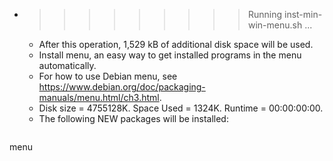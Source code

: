 * >>>>>>>>> Running inst-min-win-menu.sh ...
  * After this operation, 1,529 kB of additional disk space will be used.
  * Install menu, an easy way to get installed programs in the menu automatically.
  * For how to use Debian menu, see https://www.debian.org/doc/packaging-manuals/menu.html/ch3.html.
  * Disk size = 4755128K. Space Used = 1324K. Runtime = 00:00:00:00.
  * The following NEW packages will be installed:
  ```bash
menu
  ```
